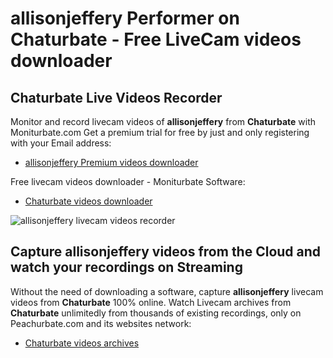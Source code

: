 # allisonjeffery Performer on Chaturbate - Free LiveCam videos downloader

## Chaturbate Live Videos Recorder

Monitor and record livecam videos of **allisonjeffery** from **Chaturbate** with Moniturbate.com
Get a premium trial for free by just and only registering with your Email address:
* [allisonjeffery Premium videos downloader](https://moniturbate.com/request-demo-licence-key.html)

Free livecam videos downloader - Moniturbate Software:
* [Chaturbate videos downloader](https://moniturbate.com/moniturbate-download-software.html)

![allisonjeffery livecam videos recorder](https://peachurnet.com/templates/moniturbate-software.png)


## Capture allisonjeffery videos from the Cloud and watch your recordings on Streaming

Without the need of downloading a software, capture **allisonjeffery** livecam videos from **Chaturbate** 100% online.
Watch Livecam archives from **Chaturbate** unlimitedly from thousands of existing recordings, only on Peachurbate.com and its websites network:
* [Chaturbate videos archives](https://peachurnet.com/)